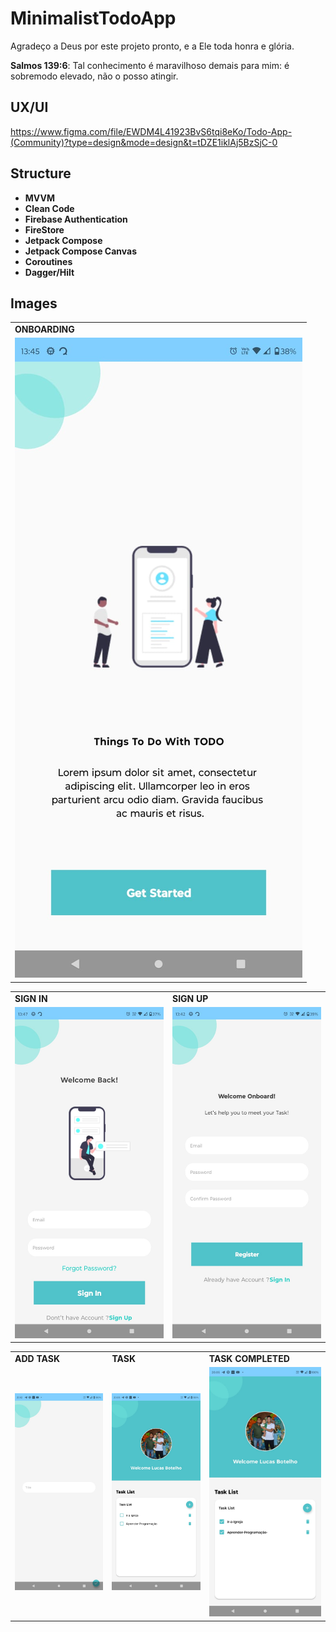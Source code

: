 # MinimalistTodoApp

Agradeço a Deus por este projeto pronto, e a Ele toda honra e glória.

**Salmos 139:6**:
Tal conhecimento é maravilhoso demais para mim: é sobremodo elevado, não o posso atingir.

## UX/UI

https://www.figma.com/file/EWDM4L41923BvS6tqi8eKo/Todo-App-(Community)?type=design&mode=design&t=tDZE1iklAj5BzSjC-0

## Structure

- **MVVM**
- **Clean Code**
- **Firebase Authentication**
- **FireStore**
- **Jetpack Compose**
- **Jetpack Compose Canvas**
- **Coroutines**
- **Dagger/Hilt**

## Images

<table>
  <tr>
    <td><strong>ONBOARDING</strong></td> 
  </tr>
  <tr>
    <td><img src="assets/1.jpeg" alt = "" ></td> 
  </tr>
 </table>


<table>
  <tr> 
     <td><strong>SIGN IN</strong></td>
     <td><strong>SIGN UP</strong></td>
  </tr>
  <tr>
    <td><img src="assets/2.jpeg" alt = "" ></td>
    <td><img src="assets/3.jpeg" alt = "" ></td> 
  </tr>
 </table>

<table>
  <tr> 
    <td><strong>ADD TASK</strong></td>
    <td><strong>TASK</strong></td>
    <td><strong>TASK COMPLETED</strong></td>
  </tr>
  <tr> 
    <td><img src="assets/4.jpeg" alt = ""></td>
    <td><img src="assets/5.jpeg" alt = ""></td>
    <td><img src="assets/6.jpeg" alt = ""></td>
  </tr>
 </table>